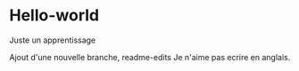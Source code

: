 # Hello-world
Juste un apprentissage

Ajout d'une nouvelle branche, readme-edits
Je n'aime pas ecrire en anglais.
